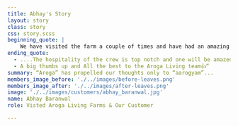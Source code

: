 ```yaml
---
title: Abhay's Story
layout: story
class: story
css: story.scss
beginning_quote: |
    We have visited the farm a couple of times and have had an amazing experience everytime which makes us keep coming back. This is a great place for a family picnic and a great experience for kids to play amidst nature...
ending_quote:
  - ....The hospitality of the crew is top notch and one will be amazed with the great food served, simple yet delicious. We also took home some fresh plucked veggies that are organically grown and they tasted awesome, one can easily notice the difference in taste and quality. 
  - A big thumbs up and All the best to the Aroga Living team👍“
summary: “Aroga” has propelled our thoughts only to “aarogyam”...
members_image_before: './../images/before-leaves.png'
members_image_after: './../images/after-leaves.png'
image: './../images/customers/abhay_baranwal.jpg'
name: Abhay Baranwal
role: Visted Aroga Living Farms & Our Customer

---
```



  
